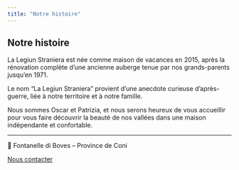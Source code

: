 ```yaml
---
title: "Notre histoire"
---
```


## Notre histoire

La Legiun Straniera est née comme maison de vacances en 2015, après la rénovation complète d’une ancienne auberge tenue par nos grands-parents jusqu’en 1971.

Le nom “La Legiun Straniera” provient d’une anecdote curieuse d’après-guerre, liée à notre territoire et à notre famille.

Nous sommes Oscar et Patrizia, et nous serons heureux de vous accueillir pour vous faire découvrir la beauté de nos vallées dans une maison indépendante et confortable.

---

📍 Fontanelle di Boves – Province de Coni

<a href="/fr/contatti/" class="btn-contattaci">Nous contacter</a>